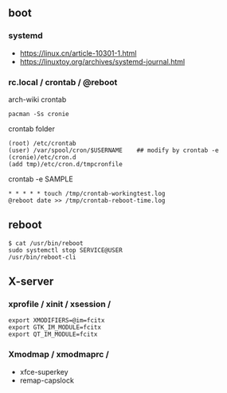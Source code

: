 ## boot

### systemd
- https://linux.cn/article-10301-1.html
- https://linuxtoy.org/archives/systemd-journal.html

### rc.local / crontab / @reboot
arch-wiki crontab
```
pacman -Ss cronie

```
crontab folder 
```
(root) /etc/crontab
(user) /var/spool/cron/$USERNAME    ## modify by crontab -e 
(cronie)/etc/cron.d
(add tmp)/etc/cron.d/tmpcronfile
```
crontab -e SAMPLE
```
* * * * * touch /tmp/crontab-workingtest.log
@reboot date >> /tmp/crontab-reboot-time.log
```


## reboot
```
$ cat /usr/bin/reboot
sudo systemctl stop SERVICE@USER
/usr/bin/reboot-cli
```



## X-server

### xprofile / xinit / xsession /  
```### input fcitx/ibus
export XMODIFIERS=@im=fcitx
export GTK_IM_MODULE=fcitx
export QT_IM_MODULE=fcitx
```

### Xmodmap / xmodmaprc / 
- xfce-superkey
- remap-capslock
